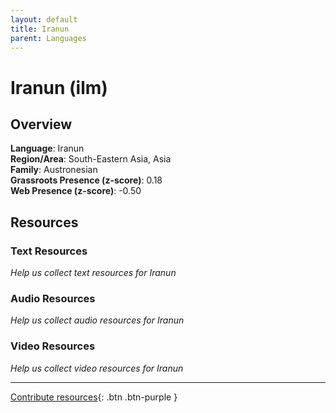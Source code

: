 ```yaml
---
layout: default
title: Iranun
parent: Languages
---
```


# Iranun (ilm)

## Overview

**Language**: Iranun  
**Region/Area**: South-Eastern Asia, Asia  
**Family**: Austronesian  
**Grassroots Presence (z-score)**: 0.18  
**Web Presence (z-score)**: -0.50  

## Resources

### Text Resources
*Help us collect text resources for Iranun*

### Audio Resources
*Help us collect audio resources for Iranun*

### Video Resources
*Help us collect video resources for Iranun*

---

[Contribute resources](https://forms.office.com/e/1SfLJx3u1r){: .btn .btn-purple }
